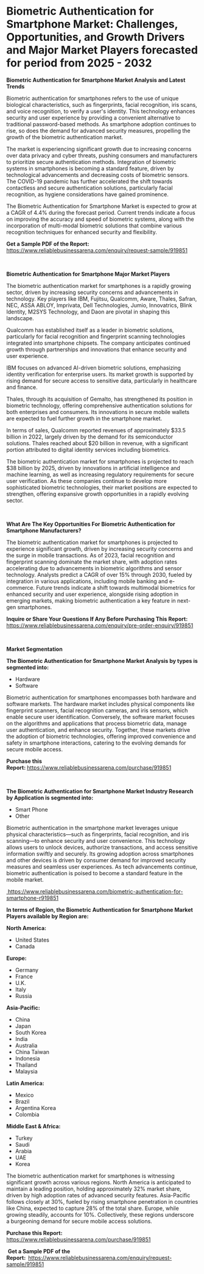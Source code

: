 <p><h1>Biometric Authentication for Smartphone Market: Challenges, Opportunities, and Growth Drivers and Major Market Players forecasted for period from 2025 - 2032</h1></p><p><strong>Biometric Authentication for Smartphone Market Analysis and Latest Trends</strong></p>
<p><p>Biometric authentication for smartphones refers to the use of unique biological characteristics, such as fingerprints, facial recognition, iris scans, and voice recognition, to verify a user's identity. This technology enhances security and user experience by providing a convenient alternative to traditional password-based methods. As smartphone adoption continues to rise, so does the demand for advanced security measures, propelling the growth of the biometric authentication market.</p><p>The market is experiencing significant growth due to increasing concerns over data privacy and cyber threats, pushing consumers and manufacturers to prioritize secure authentication methods. Integration of biometric systems in smartphones is becoming a standard feature, driven by technological advancements and decreasing costs of biometric sensors. The COVID-19 pandemic has further accelerated the shift towards contactless and secure authentication solutions, particularly facial recognition, as hygiene considerations have gained prominence.</p><p>The Biometric Authentication for Smartphone Market is expected to grow at a CAGR of 4.4% during the forecast period. Current trends indicate a focus on improving the accuracy and speed of biometric systems, along with the incorporation of multi-modal biometric solutions that combine various recognition techniques for enhanced security and flexibility.</p></p>
<p><strong>Get a Sample PDF of the Report:&nbsp;</strong> <a href="https://www.reliablebusinessarena.com/enquiry/request-sample/919851?utm_campaign=2957&utm_medium=2&utm_source=Github&utm_content=ia&utm_term=18042025&utm_id=biometric-authentication-for-smartphone">https://www.reliablebusinessarena.com/enquiry/request-sample/919851</a></p>
<p>&nbsp;</p>
<p><strong>Biometric Authentication for Smartphone Major Market Players</strong></p>
<p><p>The biometric authentication market for smartphones is a rapidly growing sector, driven by increasing security concerns and advancements in technology. Key players like IBM, Fujitsu, Qualcomm, Aware, Thales, Safran, NEC, ASSA ABLOY, Imprivata, Dell Technologies, Jumio, Innovatrics, Blink Identity, M2SYS Technology, and Daon are pivotal in shaping this landscape.</p><p>Qualcomm has established itself as a leader in biometric solutions, particularly for facial recognition and fingerprint scanning technologies integrated into smartphone chipsets. The company anticipates continued growth through partnerships and innovations that enhance security and user experience.</p><p>IBM focuses on advanced AI-driven biometric solutions, emphasizing identity verification for enterprise users. Its market growth is supported by rising demand for secure access to sensitive data, particularly in healthcare and finance.</p><p>Thales, through its acquisition of Gemalto, has strengthened its position in biometric technology, offering comprehensive authentication solutions for both enterprises and consumers. Its innovations in secure mobile wallets are expected to fuel further growth in the smartphone market.</p><p>In terms of sales, Qualcomm reported revenues of approximately $33.5 billion in 2022, largely driven by the demand for its semiconductor solutions. Thales reached about $20 billion in revenue, with a significant portion attributed to digital identity services including biometrics.</p><p>The biometric authentication market for smartphones is projected to reach $38 billion by 2025, driven by innovations in artificial intelligence and machine learning, as well as increasing regulatory requirements for secure user verification. As these companies continue to develop more sophisticated biometric technologies, their market positions are expected to strengthen, offering expansive growth opportunities in a rapidly evolving sector.</p></p>
<p>&nbsp;</p>
<p><strong>What Are The Key Opportunities For Biometric Authentication for Smartphone Manufacturers?</strong></p>
<p><p>The biometric authentication market for smartphones is projected to experience significant growth, driven by increasing security concerns and the surge in mobile transactions. As of 2023, facial recognition and fingerprint scanning dominate the market share, with adoption rates accelerating due to advancements in biometric algorithms and sensor technology. Analysts predict a CAGR of over 15% through 2030, fueled by integration in various applications, including mobile banking and e-commerce. Future trends indicate a shift towards multimodal biometrics for enhanced security and user experience, alongside rising adoption in emerging markets, making biometric authentication a key feature in next-gen smartphones.</p></p>
<p><strong>Inquire or Share Your Questions If Any Before Purchasing This Report:</strong> <a href="https://www.reliablebusinessarena.com/enquiry/pre-order-enquiry/919851?utm_campaign=2957&utm_medium=2&utm_source=Github&utm_content=ia&utm_term=18042025&utm_id=biometric-authentication-for-smartphone">https://www.reliablebusinessarena.com/enquiry/pre-order-enquiry/919851</a></p>
<p>&nbsp;</p>
<p><strong>Market Segmentation</strong></p>
<p><strong>The Biometric Authentication for Smartphone Market Analysis by types is segmented into:</strong></p>
<p><ul><li>Hardware</li><li>Software</li></ul></p>
<p><p>Biometric authentication for smartphones encompasses both hardware and software markets. The hardware market includes physical components like fingerprint scanners, facial recognition cameras, and iris sensors, which enable secure user identification. Conversely, the software market focuses on the algorithms and applications that process biometric data, manage user authentication, and enhance security. Together, these markets drive the adoption of biometric technologies, offering improved convenience and safety in smartphone interactions, catering to the evolving demands for secure mobile access.</p></p>
<p><strong>Purchase this Report:&nbsp;</strong><a href="https://www.reliablebusinessarena.com/purchase/919851?utm_campaign=2957&utm_medium=2&utm_source=Github&utm_content=ia&utm_term=18042025&utm_id=biometric-authentication-for-smartphone">https://www.reliablebusinessarena.com/purchase/919851</a></p>
<p>&nbsp;</p>
<p><strong>The Biometric Authentication for Smartphone Market Industry Research by Application is segmented into:</strong></p>
<p><ul><li>Smart Phone</li><li>Other</li></ul></p>
<p><p>Biometric authentication in the smartphone market leverages unique physical characteristics—such as fingerprints, facial recognition, and iris scanning—to enhance security and user convenience. This technology allows users to unlock devices, authorize transactions, and access sensitive information swiftly and securely. Its growing adoption across smartphones and other devices is driven by consumer demand for improved security measures and seamless user experiences. As tech advancements continue, biometric authentication is poised to become a standard feature in the mobile market.</p></p>
<p><a href="https://www.reliablebusinessarena.com/biometric-authentication-for-smartphone-r919851?utm_campaign=2957&utm_medium=2&utm_source=Github&utm_content=ia&utm_term=18042025&utm_id=biometric-authentication-for-smartphone">&nbsp;https://www.reliablebusinessarena.com/biometric-authentication-for-smartphone-r919851</a></p>
<p><strong>In terms of Region, the Biometric Authentication for Smartphone Market Players available by Region are:</strong></p>
<p>
    <p> <strong> North America: </strong>
        <ul>
            <li>United States</li>
            <li>Canada</li>
        </ul>
        </p> 
    <p> <strong> Europe: </strong>
        <ul>
            <li>Germany</li>
            <li>France</li>
            <li>U.K.</li>
            <li>Italy</li>
            <li>Russia</li>
        </ul>
        </p> 
    <p> <strong> Asia-Pacific: </strong>
        <ul>
            <li>China</li>
            <li>Japan</li>
            <li>South Korea</li>
            <li>India</li>
            <li>Australia</li>
            <li>China Taiwan</li>
            <li>Indonesia</li>
            <li>Thailand</li>
            <li>Malaysia</li>
        </ul>
        </p> 
    <p> <strong> Latin America: </strong>
        <ul>
            <li>Mexico</li>
            <li>Brazil</li>
            <li>Argentina Korea</li>
            <li>Colombia</li>
        </ul>
        </p> 
    <p> <strong> Middle East & Africa: </strong>
        <ul>
            <li>Turkey</li>
            <li>Saudi</li>
            <li>Arabia</li>
            <li>UAE</li>
            <li>Korea</li>
        </ul>
    </p>
    </p>
<p><p>The biometric authentication market for smartphones is witnessing significant growth across various regions. North America is anticipated to maintain a leading position, holding approximately 32% market share, driven by high adoption rates of advanced security features. Asia-Pacific follows closely at 30%, fueled by rising smartphone penetration in countries like China, expected to capture 28% of the total share. Europe, while growing steadily, accounts for 10%. Collectively, these regions underscore a burgeoning demand for secure mobile access solutions.</p></p>
<p><strong>Purchase this Report: </strong><a href="https://www.reliablebusinessarena.com/purchase/919851?utm_campaign=2957&utm_medium=2&utm_source=Github&utm_content=ia&utm_term=18042025&utm_id=biometric-authentication-for-smartphone">https://www.reliablebusinessarena.com/purchase/919851</a></p>
<p>&nbsp;<strong>Get a Sample PDF of the Report:&nbsp;&nbsp;</strong><a href="https://www.reliablebusinessarena.com/enquiry/request-sample/919851?utm_campaign=2957&utm_medium=2&utm_source=Github&utm_content=ia&utm_term=18042025&utm_id=biometric-authentication-for-smartphone">https://www.reliablebusinessarena.com/enquiry/request-sample/919851</a></p>
<p><strong></strong></p>
<p><p></p><p></p><p></p></p>